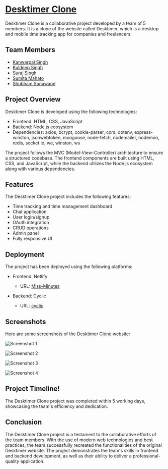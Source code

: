 # [Desktimer Clone](https://glittering-tiramisu-11dfcd.netlify.app/)

Desktimer Clone is a collaborative project developed by a team of 5 members. It is a clone of the website called Desktimer, which is a desktop and mobile time tracking app for companies and freelancers.

## Team Members

- [Kanwarpal Singh](https://github.com/Kanwarpal-Singh)
- [Kuldeep Singh](https://github.com/kuldeepkd13)
- [Suraj Singh](https://github.com/surajbhan-3)
- [Sumita Mahato](https://github.com/Sumitamahato)
- [Shubham Sonawane](https://github.com/ShuShu-8788)

## Project Overview

Desktimer Clone is developed using the following technologies:

- Frontend: HTML, CSS, JavaScript
- Backend: Node.js ecosystem
- Dependencies: axios, bcrypt, cookie-parser, cors, dotenv, express-winston, jsonwebtoken, mongoose, node-fetch, nodemailer, nodemon, redis, socket.io, we, winston, ws

The project follows the MVC (Model-View-Controller) architecture to ensure a structured codebase. The frontend components are built using HTML, CSS, and JavaScript, while the backend utilizes the Node.js ecosystem along with various dependencies.

## Features

The Desktimer Clone project includes the following features:

- Time tracking and time management dashboard
- Chat application
- User login/signup
- OAuth integration
- CRUD operations
- Admin panel
- Fully responsive UI

## Deployment

The project has been deployed using the following platforms:

- Frontend: Netlify
  - URL: [Miss-Minutes](https://glittering-tiramisu-11dfcd.netlify.app/)

- Backend: Cyclic
  - URL: [cyclic](https://www.cyclic.sh/)

## Screenshots

Here are some screenshots of the Desktimer Clone website:

![Screenshot 1](https://github.com/ShuShu-8788/poised-slave-1674/assets/111420558/d9e1f0c3-c463-4327-924b-a393f4fe1a52)

![Screenshot 2](https://github.com/ShuShu-8788/poised-slave-1674/assets/111420558/8c5c48e7-54ab-4338-96d7-c4cdf0b15a1a)

![Screenshot 3](https://github.com/ShuShu-8788/poised-slave-1674/assets/111420558/e466e59d-f14b-47d8-bf9a-7029cd937575)

![Screenshot 4](https://github.com/ShuShu-8788/poised-slave-1674/assets/111420558/eb71c2da-2320-42f8-9b26-af5ef5e619be)


## Project Timeline!

The Desktimer Clone project was completed within 5 working days, showcasing the team's efficiency and dedication.

## Conclusion

The Desktimer Clone project is a testament to the collaborative efforts of the team members. With the use of modern web technologies and best practices, the team successfully recreated the functionalities of the original Desktimer website. The project demonstrates the team's skills in frontend and backend development, as well as their ability to deliver a professional-quality application.
